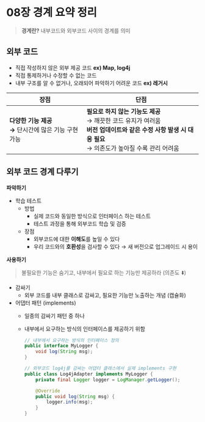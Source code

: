 # 08장 경계 요약 정리

> **경계란?**
내부코드와 외부코드 사이의 경계를 의미
> 

## 외부 코드

- 직접 작성하지 않은 외부 제공 코드 **ex) Map, log4j**
- 직접 통제하거나 수정할 수 없는 코드
- 내부 구조를 알 수 없거나, 오래되어 파악하기 어려운 코드 **ex) 레거시**

| **장점** | **단점** |
| --- | --- |
| **다양한 기능 제공<br>→** 단시간에 많은 기능 구현 가능 | **필요로 하지 않는 기능도 제공**<br>→ 깨끗한 코드 유지가 여러움<br>**버전 업데이트와 같은** **수정 사항 발생 시 대응 필요**<br>→ 의존도가 높아질 수록 관리 어려움 |

## 외부 코드 경계 다루기

**파악하기**

- 학습 테스트
    - 방법
        - 실제 코드와 동일한 방식으로 인터페이스 하는 테스트
        - 테스트 과정을 통해 외부코드 학습 및 검증
    - 장점
        - 외부코드에 대한 **이해도**를 높일 수 있다
        - 우리 코드와의 **호환성**을 검사할 수 있다
        → 새 버전으로 업그레이드 시 용이

**사용하기**

> 불필요한 기능은 숨기고, 내부에서 필요로 하는 기능만 제공하라 (의존도 ⬇️)
> 
- 감싸기
    - 외부 코드를 내부 클래스로 감싸고, 필요한 기능만 노출하는 개념 (캡슐화)
- 어댑터 패턴 (implements)
    - 일종의 감싸기 패턴 중 하나
    - 내부에서 요구하는 방식의 인터페이스를 제공하기 위함
        
        ```java
        // 내부에서 요구하는 방식의 인터페이스 정의
        public interface MyLogger {
            void log(String msg);
        }
        
        // 외부코드 log4j를 감싸는 어댑터 클래스에서 실제 implements 구현
        public class Log4jAdapter implements MyLogger {
            private final Logger logger = LogManager.getLogger();
        
            @Override
            public void log(String msg) {
                logger.info(msg);
            }
        }
        ```
